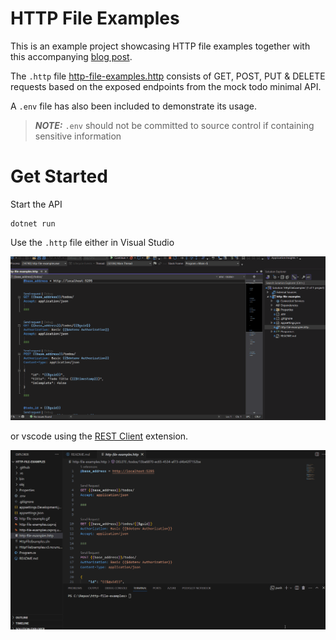 # HTTP File Examples

This is an example project showcasing HTTP file examples together with this accompanying [blog post](https://matthewregis.dev/posts/http-files).

The `.http` file [http-file-examples.http](http-file-examples.http) consists of GET, POST, PUT & DELETE requests based on the exposed endpoints from the mock todo minimal API. 

A `.env` file has also been included to demonstrate its usage.

> **_NOTE:_**  `.env` should not be committed to source control if containing sensitive information 

# Get Started

Start the API

```
dotnet run 
```

Use the `.http` file either in Visual Studio 

<img src="http-file-example-vs.gif" style="max-width: 100%">

or vscode using the [REST Client](https://marketplace.visualstudio.com/items?itemName=humao.rest-client) extension.

<img src="http-file-example-vs-code.gif" style="max-width: 100%">

